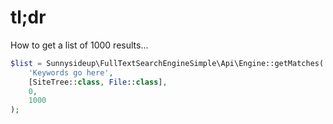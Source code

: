 # tl;dr

How to get a list of 1000 results...
```php
$list = Sunnysideup\FullTextSearchEngineSimple\Api\Engine::getMatches(
    'Keywords go here',
    [SiteTree::class, File::class],
    0,
    1000
);
```
